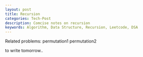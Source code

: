 ```yaml
---
layout: post
title: Recursion
categories: Tech-Post
description: Comcise notes on recursion
keywords: Algorithm, Data Structure, Recursion, Leetcode, DSA
---
```


Related problems: 
permutation1 
permutation2 

to write tomorrow..
